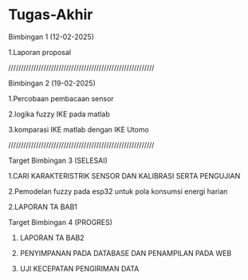 # Tugas-Akhir

Bimbingan 1                                  (12-02-2025)

1.Laporan proposal

//////////////////////////////////////////////////////////

Bimbingan 2                                  (19-02-2025)

1.Percobaan pembacaan sensor

2.logika fuzzy IKE pada matlab

3.komparasi IKE matlab dengan IKE Utomo

//////////////////////////////////////////////////////////

Target Bimbingan 3                           (SELESAI)

1.CARI KARAKTERISTRIK SENSOR DAN KALIBRASI SERTA PENGUJIAN

2.Pemodelan fuzzy pada esp32 untuk pola konsumsi energi harian

2.LAPORAN TA BAB1

Target Bimbingan 4                           (PROGRES)
1. LAPORAN TA BAB2
   
2. PENYIMPANAN PADA DATABASE DAN PENAMPILAN PADA WEB
   
3. UJI KECEPATAN PENGIRIMAN DATA

